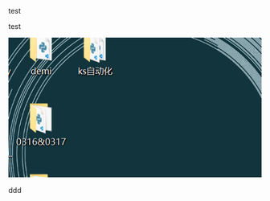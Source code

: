 test


test

![](https://github.com/92RogerCao/RogerCao/blob/master/%E5%BE%AE%E4%BF%A1%E6%88%AA%E5%9B%BE_20200319170825.png)

ddd
